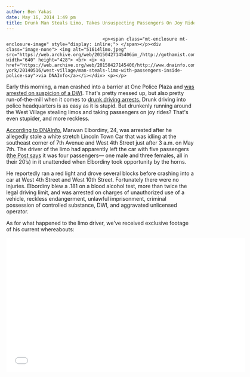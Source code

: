 ```yaml
---
author: Ben Yakas
date: May 16, 2014 1:49 pm
title: Drunk Man Steals Limo, Takes Unsuspecting Passengers On Joy Ride In West Village
---
```


	
										<p><span class="mt-enclosure mt-enclosure-image" style="display: inline;"> </span></p><div class="image-none"> <img alt="51614limo.jpeg" src="https://web.archive.org/web/20150427145406im_/http://gothamist.com/attachments/byakas/51614limo.jpeg" width="640" height="428"> <br> <i> <a href="https://web.archive.org/web/20150427145406/http://www.dnainfo.com/new-york/20140516/west-village/man-steals-limo-with-passengers-inside-police-say">via DNAInfo</a></i></div> <p></p>

<p>Early this morning, a man crashed into a barrier at One Police Plaza and <a href="https://web.archive.org/web/20150427145406/http://gothamist.com/2014/05/16/drunk_driver_nypd_hq.php">was arrested on suspicion of a DWI</a>. That&apos;s pretty messed up, but also pretty run-of-the-mill when it comes to <a href="https://web.archive.org/web/20150427145406/http://gothamist.com/tags/dwi">drunk driving arrests.</a> Drunk driving into police headquarters is as easy as it is stupid. But drunkenly running around the West Village stealing limos and taking passengers on joy rides? That&apos;s even stupider, and more reckless.</p>

<p><a href="https://web.archive.org/web/20150427145406/http://www.dnainfo.com/new-york/20140516/west-village/man-steals-limo-with-passengers-inside-police-say">According to DNAInfo</a>, Marwan Elbordiny, 24, was arrested after he allegedly stole a white stretch Lincoln Town Car that was idling at the southeast corner of 7th Avenue and West 4th Street just after 3 a.m. on May 7th. The driver of the limo had apparently left the car with five passengers (<a href="https://web.archive.org/web/20150427145406/http://nypost.com/2014/05/16/drunk-man-takes-tourists-on-terrifying-limo-ride/">the Post says</a> it was four passengers&#x2014; one male and three females, all in their 20&#x2019;s) in it unattended when Elbordiny took opportunity by the horns. </p>

<p>He reportedly ran a red light and drove several blocks before crashing into a car at West 4th Street and West 10th Street. Fortunately there were no injuries. Elbordiny blew a .181 on a blood alcohol test, more than twice the legal driving limit, and was arrested on charges of unauthorized use of a vehicle, reckless endangerment, unlawful imprisonment, criminal possession of controlled substance, DWI, and aggravated unlicensed operator.</p>

<p>As for what happened to the limo driver, we&apos;ve received exclusive footage of his current whereabouts:</p>

<p><iframe width="640" height="360" src="//web.archive.org/web/20150427145406if_/http://www.youtube.com/embed/Y51IFVB-7Oc" frameborder="0" allowfullscreen></iframe></p>					
										
									
				